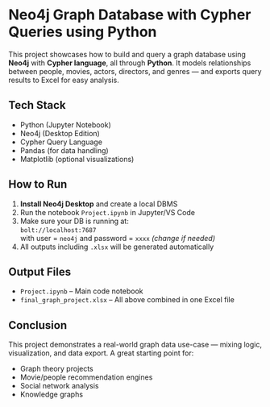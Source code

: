 # Neo4j Graph Database with Cypher Queries using Python

This project showcases how to build and query a graph database using **Neo4j** with **Cypher language**, all through **Python**. It models relationships between people, movies, actors, directors, and genres — and exports query results to Excel for easy analysis.

## Tech Stack
- Python (Jupyter Notebook)
- Neo4j (Desktop Edition)
- Cypher Query Language
- Pandas (for data handling)
- Matplotlib (optional visualizations)

## How to Run

1. **Install Neo4j Desktop** and create a local DBMS
2. Run the notebook `Project.ipynb` in Jupyter/VS Code
3. Make sure your DB is running at:  
   `bolt://localhost:7687`  
   with user = `neo4j` and password = `xxxx` *(change if needed)*
4. All outputs including `.xlsx` will be generated automatically

## Output Files

- `Project.ipynb` – Main code notebook
- `final_graph_project.xlsx` – All above combined in one Excel file

## Conclusion

This project demonstrates a real-world graph data use-case — mixing logic, visualization, and data export. A great starting point for:
- Graph theory projects
- Movie/people recommendation engines
- Social network analysis
- Knowledge graphs
